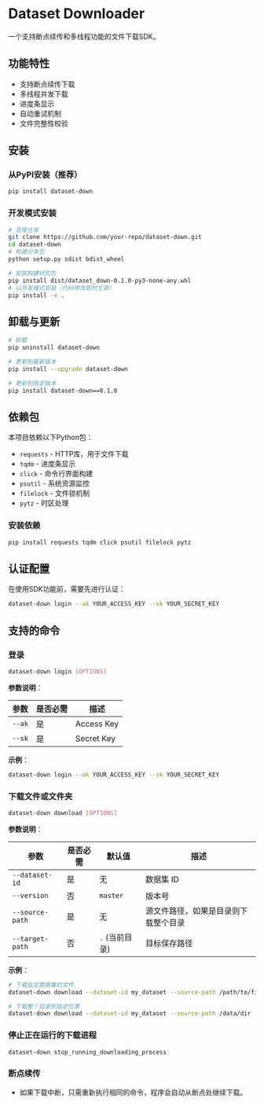 # Dataset Downloader

一个支持断点续传和多线程功能的文件下载SDK。

## 功能特性

- 支持断点续传下载
- 多线程并发下载
- 进度条显示
- 自动重试机制
- 文件完整性校验

## 安装

### 从PyPI安装（推荐）

```bash
pip install dataset-down
```

### 开发模式安装

```bash
# 克隆仓库
git clone https://github.com/your-repo/dataset-down.git
cd dataset-down
# 构建分发包
python setup.py sdist bdist_wheel

# 安装构建好的包
pip install dist/dataset_down-0.1.0-py3-none-any.whl
# 以开发模式安装（代码修改即时生效）
pip install -e .
```

## 卸载与更新

```bash
# 卸载
pip uninstall dataset-down

# 更新到最新版本
pip install --upgrade dataset-down

# 更新到指定版本
pip install dataset-down==0.1.0
```

## 依赖包

本项目依赖以下Python包：

- `requests` - HTTP库，用于文件下载
- `tqdm` - 进度条显示
- `click` - 命令行界面构建
- `psutil` - 系统资源监控
- `filelock` - 文件锁机制
- `pytz` - 时区处理

### 安装依赖

```bash
pip install requests tqdm click psutil filelock pytz
```

## 认证配置

在使用SDK功能前，需要先进行认证：

```bash
dataset-down login --ak YOUR_ACCESS_KEY --sk YOUR_SECRET_KEY
```

## 支持的命令

### 登录

```bash
dataset-down login [OPTIONS]
```

**参数说明**：

| 参数 | 是否必需 | 描述 |
|------|----------|------|
| `--ak` | 是 | Access Key |
| `--sk` | 是 | Secret Key |

**示例**：

```bash
dataset-down login --ak YOUR_ACCESS_KEY --sk YOUR_SECRET_KEY
```

### 下载文件或文件夹

```bash
dataset-down download [OPTIONS]
```

**参数说明**：

| 参数 | 是否必需 | 默认值 | 描述 |
|------|----------|--------|------|
| `--dataset-id` | 是 | 无 | 数据集 ID |
| `--version` | 否 | `master` | 版本号 |
| `--source-path` | 是 | 无 | 源文件路径，如果是目录则下载整个目录 |
| `--target-path` | 否 | `.` (当前目录) | 目标保存路径 |

**示例**：

```bash
# 下载指定数据集的文件
dataset-down download --dataset-id my_dataset --source-path /path/to/file.txt --target-path /path/to/save --version master

# 下载整个目录到指定位置
dataset-down download --dataset-id my_dataset --source-path /data/dir --target-path ./local_dir --version master
```

### 停止正在运行的下载进程

```bash
dataset-down stop_running_downloading_process
```

### 断点续传

- 如果下载中断，只需重新执行相同的命令，程序会自动从断点处继续下载。